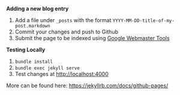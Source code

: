 **Adding a new blog entry**

1. Add a file under `_posts` with the format `YYYY-MM-DD-title-of-my-post.markdown`
2. Commit your changes and push to Github
3. Submit the page to be indexed using [Google Webmaster Tools](https://www.google.com/webmasters/tools/home?hl=en)

**Testing Locally**

1. `bundle install`
2. `bundle exec jekyll serve`
3. Test changes at [http://localhost:4000](http://localhost:4000)


More can be found here:
https://jekyllrb.com/docs/github-pages/
